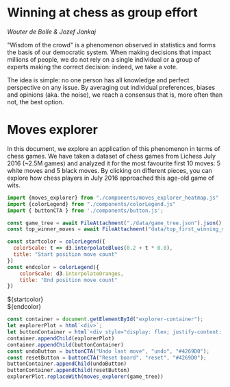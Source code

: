 # Winning at chess as group effort
_Wouter de Bolle & Jozef Jankaj_

"Wisdom of the crowd" is a phenomenon observed in statistics and forms the basis of our democratic system. 
When making decisions that impact millions of people, we do not rely on a single individual or a group of experts making the correct decision:
indeed, we take a vote. 

The idea is simple: no one person has all knowledge and perfect perspective on any issue. By averaging out individual preferences, biases and opinions (aka. the noise), we reach a consensus that is, more often than not, the best option.

# Moves explorer

In this document, we explore an application of this phenomenon in terms of chess games. We have taken a dataset of chess games from Lichess July 2016 (~2.5M games) and analyzed it for the most favourite first 10 moves: 5 white moves and 5 black moves. By clicking on different pieces, you can explore how chess players in July 2016 approached this age-old game of wits.


```js
import {moves_explorer} from "./components/moves_explorer_heatmap.js"
import {colorLegend} from "./components/colorLegend.js"
import { buttonCTA } from './components/button.js';
```

```js
const game_tree = await FileAttachment("./data/game_tree.json").json();
const top_winner_moves = await FileAttachment("data/top_first_winning_moves.json").json()
```

```js
const startcolor = colorLegend({
  colorScale: t => d3.interpolateBlues(0.2 + t * 0.8),
  title: "Start position move count"
})
const endcolor = colorLegend({
    colorScale: d3.interpolateOranges,
    title: "End position move count"
})
```

<div class="grid grid-cols-2" style="max-width: 800px">
    <div>
        ${startcolor}
    </div>
    <div>
        ${endcolor}
    </div>
</div>

<div id="explorer-container"></div>

```js
const container = document.getElementById("explorer-container");
let explorerPlot = html`<div>`;
let buttonContainer = html`<div style="display: flex; justify-content: center; max-width: 600px; gap: 1em; margin : 1em; padding-bottom: 50px"></div>`
container.appendChild(explorerPlot)
container.appendChild(buttonContainer)
const undoButton = buttonCTA("Undo last move", "undo", "#4269D0");
const resetButton = buttonCTA("Reset board", "reset", "#4269D0");
buttonContainer.appendChild(undoButton)
buttonContainer.appendChild(resetButton)
explorerPlot.replaceWith(moves_explorer(game_tree))
```
